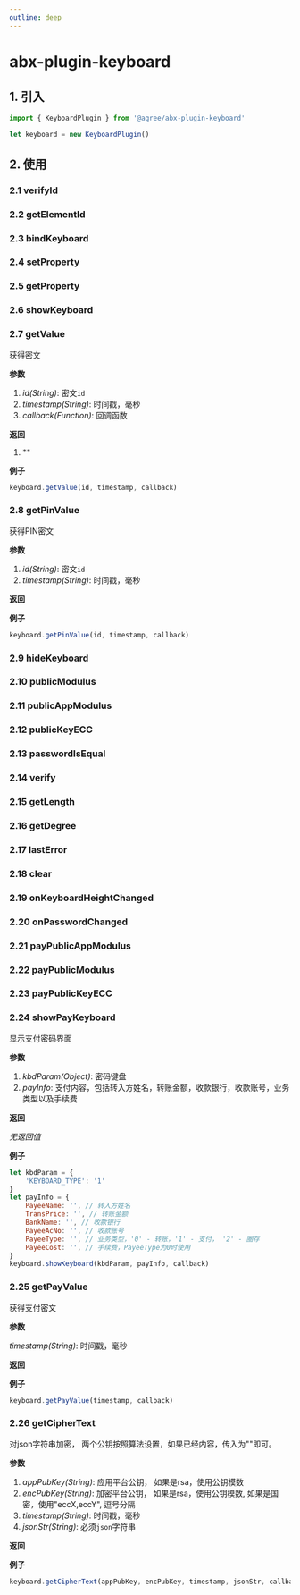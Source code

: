 ```yaml
---
outline: deep
---
```

# abx-plugin-keyboard

## 1. 引入

``` javascript
import { KeyboardPlugin } from '@agree/abx-plugin-keyboard'

let keyboard = new KeyboardPlugin()
```
## 2. 使用
### 2.1 verifyId


### 2.2 getElementId


### 2.3 bindKeyboard


### 2.4 setProperty


### 2.5 getProperty


### 2.6 showKeyboard

### 2.7 getValue
获得密文

**参数**

   1. *id(String)*: 密文`id`
   2. *timestamp(String)*: 时间戳，毫秒
   3. *callback(Function)*: 回调函数

**返回**

   1. **

**例子**

```javascript
keyboard.getValue(id, timestamp, callback)
```

### 2.8 getPinValue
获得PIN密文

**参数**

   1. *id(String)*: 密文`id`
   2. *timestamp(String)*: 时间戳，毫秒

**返回**

**例子**

```javascript
keyboard.getPinValue(id, timestamp, callback)
```

### 2.9 hideKeyboard


### 2.10 publicModulus


### 2.11 publicAppModulus


### 2.12 publicKeyECC


### 2.13 passwordIsEqual


### 2.14 verify


### 2.15 getLength


### 2.16 getDegree


### 2.17 lastError


### 2.18 clear


### 2.19 onKeyboardHeightChanged


### 2.20 onPasswordChanged


### 2.21 payPublicAppModulus


### 2.22 payPublicModulus


### 2.23 payPublicKeyECC

### 2.24 showPayKeyboard
显示支付密码界面

**参数**

  1. *kbdParam(Object)*: 密码键盘
  2. *payInfo*: 支付内容，包括转入方姓名，转账金额，收款银行，收款账号，业务类型以及手续费

**返回**

  *无返回值*

**例子**

```javascript
let kbdParam = {
    'KEYBOARD_TYPE': '1'
}
let payInfo = {
    PayeeName: '', // 转入方姓名
    TransPrice: '', // 转账金额
    BankName: '', // 收款银行
    PayeeAcNo: '', // 收款账号
    PayeeType: '', // 业务类型，'0' - 转账，'1' - 支付， '2' - 圈存
    PayeeCost: '', // 手续费，PayeeType为0时使用
}
keyboard.showKeyboard(kbdParam, payInfo, callback)
```

### 2.25 getPayValue
获得支付密文

**参数**

  *timestamp(String)*: 时间戳，毫秒

**返回**

**例子**

```javascript
keyboard.getPayValue(timestamp, callback)
```

### 2.26 getCipherText
对json字符串加密， 两个公钥按照算法设置，如果已经内容，传入为""即可。

**参数**

  1. *appPubKey(String)*: 应用平台公钥， 如果是rsa，使用公钥模数
  2. *encPubKey(String)*: 加密平台公钥， 如果是rsa，使用公钥模数, 如果是国密，使用"eccX,eccY", 逗号分隔
  3. *timestamp(String)*: 时间戳，毫秒
  4. *jsonStr(String)*: 必须`json`字符串

**返回**

**例子**

```javascript
keyboard.getCipherText(appPubKey, encPubKey, timestamp, jsonStr, callback)
```